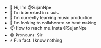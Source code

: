 - 👋 Hi, I’m @SujanNpe
- 👀 I’m interested in music
- 🌱 I’m currently learning music production
- 💞️ I’m looking to collaborate on beat making
- 📫 How to reach me, Insta @SujanNpe
- 😄 Pronouns: Sir
- ⚡ Fun fact:  I know nothing

<!---
SujanNpe/SujanNpe is a ✨ special ✨ repository because its `README.md` (this file) appears on your GitHub profile.
You can click the Preview link to take a look at your changes.
--->
